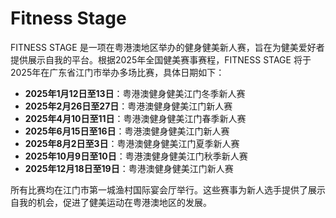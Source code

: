 # Fitness Stage

FITNESS STAGE 是一项在粤港澳地区举办的健身健美新人赛，旨在为健美爱好者提供展示自我的平台。根据2025年全国健美赛事赛程，FITNESS STAGE 将于2025年在广东省江门市举办多场比赛，具体日期如下：

* **2025年1月12日至13日**：粤港澳健身健美江门冬季新人赛
* **2025年2月26日至27日**：粤港澳健身健美江门新人赛
* **2025年4月10日至11日**：粤港澳健身健美江门春季新人赛
* **2025年6月15日至16日**：粤港澳健身健美江门新人赛
* **2025年8月2日至3日**：粤港澳健身健美江门夏季新人赛
* **2025年10月9日至10日**：粤港澳健身健美江门秋季新人赛
* **2025年12月18日至19日**：粤港澳健身健美江门新人赛

所有比赛均在江门市第一城渔村国际宴会厅举行。这些赛事为新人选手提供了展示自我的机会，促进了健美运动在粤港澳地区的发展。
